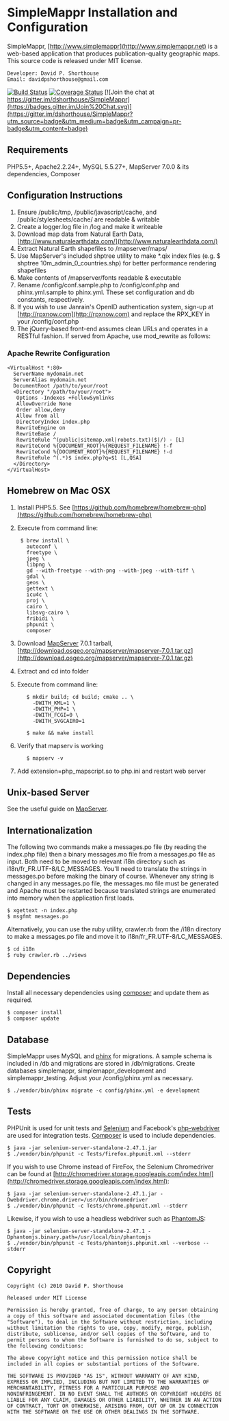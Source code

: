 SimpleMappr Installation and Configuration
==========================================

SimpleMappr, [http://www.simplemappr](http://www.simplemappr.net) is a web-based application that produces publication-quality geographic maps. This source code is released under MIT license.

    Developer: David P. Shorthouse
    Email: davidpshorthouse@gmail.com

[![Build Status](https://secure.travis-ci.org/dshorthouse/SimpleMappr.png?branch=master)](http://travis-ci.org/dshorthouse/SimpleMappr)
[![Coverage Status](https://coveralls.io/repos/dshorthouse/SimpleMappr/badge.svg?branch=master&service=github)](https://coveralls.io/github/dshorthouse/SimpleMappr?branch=master)
[![Join the chat at https://gitter.im/dshorthouse/SimpleMappr](https://badges.gitter.im/Join%20Chat.svg)](https://gitter.im/dshorthouse/SimpleMappr?utm_source=badge&utm_medium=badge&utm_campaign=pr-badge&utm_content=badge)

Requirements
--------------------------
PHP5.5+, Apache2.2.24+, MySQL 5.5.27+, MapServer 7.0.0 & its dependencies, Composer

Configuration Instructions
--------------------------

1. Ensure /public/tmp, /public/javascript/cache, and /public/stylesheets/cache/ are readable & writable
2. Create a logger.log file in /log and make it writeable
3. Download map data from Natural Earth Data, [http://www.naturalearthdata.com/](http://www.naturalearthdata.com/)
4. Extract Natural Earth shapefiles to /mapserver/maps/
5. Use MapServer's included shptree utility to make *.qix index files (e.g. $ shptree 10m_admin_0_countries.shp) for better performance rendering shapefiles
6. Make contents of /mapserver/fonts readable & executable
7. Rename /config/conf.sample.php to /config/conf.php and phinx.yml.sample to phinx.yml. These set configuration and db constants, respectively.
8. If you wish to use Janrain's OpenID authentication system, sign-up at [http://rpxnow.com](http://rpxnow.com) and replace the RPX_KEY in your /config/conf.php
9. The jQuery-based front-end assumes clean URLs and operates in a RESTful fashion. If served from Apache, use mod_rewrite as follows:

### Apache Rewrite Configuration

    <VirtualHost *:80>
      ServerName mydomain.net
      ServerAlias mydomain.net
      DocumentRoot /path/to/your/root
      <Directory "/path/to/your/root">
       Options -Indexes +FollowSymlinks
       AllowOverride None
       Order allow,deny
       Allow from all
       DirectoryIndex index.php
       RewriteEngine on
       RewriteBase /
       RewriteRule ^(public|sitemap.xml|robots.txt)($|/) - [L]
       RewriteCond %{DOCUMENT_ROOT}%{REQUEST_FILENAME} !-f
       RewriteCond %{DOCUMENT_ROOT}%{REQUEST_FILENAME} !-d
       RewriteRule ^(.*)$ index.php?q=$1 [L,QSA]
      </Directory>
    </VirtualHost>

Homebrew on Mac OSX
-------------------
1. Install PHP5.5. See [https://github.com/homebrew/homebrew-php](https://github.com/homebrew/homebrew-php)
2. Execute from command line:

        $ brew install \
          autoconf \
          freetype \
          jpeg \
          libpng \
          gd --with-freetype --with-png --with-jpeg --with-tiff \
          gdal \
          geos \
          gettext \
          icu4c \
          proj \
          cairo \
          libsvg-cairo \
          fribidi \
          phpunit \
          composer

3. Download [MapServer](http://mapserver.org/download.html) 7.0.1 tarball, [http://download.osgeo.org/mapserver/mapserver-7.0.1.tar.gz](http://download.osgeo.org/mapserver/mapserver-7.0.1.tar.gz)
4. Extract and cd into folder
5. Execute from command line:

          $ mkdir build; cd build; cmake .. \
            -DWITH_KML=1 \
            -DWITH_PHP=1 \
            -DWITH_FCGI=0 \
            -DWITH_SVGCAIRO=1

          $ make && make install

6. Verify that mapserv is working

          $ mapserv -v

7. Add extension=php_mapscript.so to php.ini and restart web server

Unix-based Server
------------------

See the useful guide on [MapServer](http://mapserver.org/installation/unix.html).

Internationalization
--------------------

The following two commands make a messages.po file (by reading the index.php file) then a binary messages.mo file from a messages.po file as input. Both need to be moved to relevant i18n directory such as i18n/fr\_FR.UTF-8/LC\_MESSAGES. You'll need to translate the strings in messages.po before making the binary of course. Whenever any string is changed in any messages.po file, the messages.mo file must be generated and Apache must be restarted because translated strings are enumerated into memory when the application first loads.

    $ xgettext -n index.php
    $ msgfmt messages.po

Alternatively, you can use the ruby utility, crawler.rb from the /i18n directory to make a messages.po file and move it to i18n/fr\_FR.UTF-8/LC\_MESSAGES.

    $ cd i18n
    $ ruby crawler.rb ../views

Dependencies
------------

Install all necessary dependencies using [composer](https://getcomposer.org) and update them as required.

    $ composer install
    $ composer update

Database
--------

SimpleMappr uses MySQL and [phinx](http://docs.phinx.org) for migrations. A sample schema is included in /db and migrations are stored in /db/migrations.
Create databases simplemappr, simplemappr\_development and simplemappr\_testing. Adjust your /config/phinx.yml as necessary.

    $ ./vendor/bin/phinx migrate -c config/phinx.yml -e development

Tests
-----

PHPUnit is used for unit tests and [Selenium](http://selenium-release.storage.googleapis.com/index.html?path=2.41/) and Facebook's [php-webdriver](https://github.com/facebook/php-webdriver) are used for integration tests. [Composer](https://getcomposer.org/) is used to include dependencies.

    $ java -jar selenium-server-standalone-2.47.1.jar
    $ ./vendor/bin/phpunit -c Tests/firefox.phpunit.xml --stderr

If you wish to use Chrome instead of FireFox, the Selenium Chromedriver can be found at [http://chromedriver.storage.googleapis.com/index.html](http://chromedriver.storage.googleapis.com/index.html):

    $ java -jar selenium-server-standalone-2.47.1.jar -Dwebdriver.chrome.driver=/usr/bin/chromedriver
    $ ./vendor/bin/phpunit -c Tests/chrome.phpunit.xml --stderr

Likewise, if you wish to use a headless webdriver such as [PhantomJS](http://phantomjs.org/):

    $ java -jar selenium-server-standalone-2.47.1 -Dphantomjs.binary.path=/usr/local/bin/phantomjs
    $ ./vendor/bin/phpunit -c Tests/phantomjs.phpunit.xml --verbose --stderr

Copyright
---------

    Copyright (c) 2010 David P. Shorthouse

    Released under MIT License

    Permission is hereby granted, free of charge, to any person obtaining
    a copy of this software and associated documentation files (the
    "Software"), to deal in the Software without restriction, including
    without limitation the rights to use, copy, modify, merge, publish,
    distribute, sublicense, and/or sell copies of the Software, and to
    permit persons to whom the Software is furnished to do so, subject to
    the following conditions:

    The above copyright notice and this permission notice shall be
    included in all copies or substantial portions of the Software.

    THE SOFTWARE IS PROVIDED "AS IS", WITHOUT WARRANTY OF ANY KIND,
    EXPRESS OR IMPLIED, INCLUDING BUT NOT LIMITED TO THE WARRANTIES OF
    MERCHANTABILITY, FITNESS FOR A PARTICULAR PURPOSE AND
    NONINFRINGEMENT. IN NO EVENT SHALL THE AUTHORS OR COPYRIGHT HOLDERS BE
    LIABLE FOR ANY CLAIM, DAMAGES OR OTHER LIABILITY, WHETHER IN AN ACTION
    OF CONTRACT, TORT OR OTHERWISE, ARISING FROM, OUT OF OR IN CONNECTION
    WITH THE SOFTWARE OR THE USE OR OTHER DEALINGS IN THE SOFTWARE.
